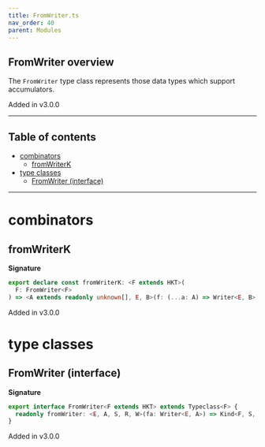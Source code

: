 ```yaml
---
title: FromWriter.ts
nav_order: 40
parent: Modules
---
```


## FromWriter overview

The `FromWriter` type class represents those data types which support accumulators.

Added in v3.0.0

---

<h2 class="text-delta">Table of contents</h2>

- [combinators](#combinators)
  - [fromWriterK](#fromwriterk)
- [type classes](#type-classes)
  - [FromWriter (interface)](#fromwriter-interface)

---

# combinators

## fromWriterK

**Signature**

```ts
export declare const fromWriterK: <F extends HKT>(
  F: FromWriter<F>
) => <A extends readonly unknown[], E, B>(f: (...a: A) => Writer<E, B>) => <S, R, W>(...a: A) => Kind<F, S, R, W, E, B>
```

Added in v3.0.0

# type classes

## FromWriter (interface)

**Signature**

```ts
export interface FromWriter<F extends HKT> extends Typeclass<F> {
  readonly fromWriter: <E, A, S, R, W>(fa: Writer<E, A>) => Kind<F, S, R, W, E, A>
}
```

Added in v3.0.0
